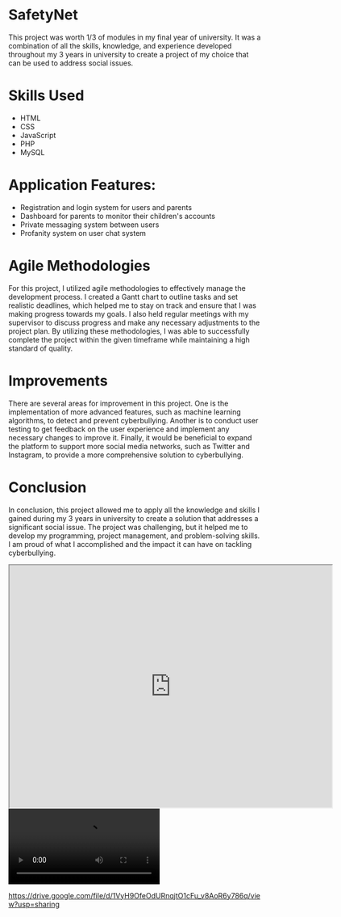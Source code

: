 # SafetyNet

This project was worth 1/3 of modules in my final year of university. It was a combination of all the skills, knowledge, and experience developed throughout my 3 years in university to create a project of my choice that can be used to address social issues.

# Skills Used

- HTML
- CSS
- JavaScript
- PHP
- MySQL

# Application Features:
- Registration and login system for users and parents
- Dashboard for parents to monitor their children's accounts
- Private messaging system between users
- Profanity system on user chat system


# Agile Methodologies

For this project, I utilized agile methodologies to effectively manage the development process. I created a Gantt chart to outline tasks and set realistic deadlines, which helped me to stay on track and ensure that I was making progress towards my goals. I also held regular meetings with my supervisor to discuss progress and make any necessary adjustments to the project plan. By utilizing these methodologies, I was able to successfully complete the project within the given timeframe while maintaining a high standard of quality.


# Improvements
There are several areas for improvement in this project. One is the implementation of more advanced features, such as machine learning algorithms, to detect and prevent cyberbullying. Another is to conduct user testing to get feedback on the user experience and implement any necessary changes to improve it. Finally, it would be beneficial to expand the platform to support more social media networks, such as Twitter and Instagram, to provide a more comprehensive solution to cyberbullying.

# Conclusion
In conclusion, this project allowed me to apply all the knowledge and skills I gained during my 3 years in university to create a solution that addresses a significant social issue. The project was challenging, but it helped me to develop my programming, project management, and problem-solving skills. I am proud of what I accomplished and the impact it can have on tackling cyberbullying.

<iframe src="https://drive.google.com/file/d/1VyH9OfeOdURnqjtO1cFu_v8AoR6y786q/preview" width="640" height="480" allow="autoplay"></iframe>

<video>
  <source src="https://drive.google.com/file/d/1VyH9OfeOdURnqjtO1cFu_v8AoR6y786q/view?usp=sharing" type="video/mp4">
</video>



https://drive.google.com/file/d/1VyH9OfeOdURnqjtO1cFu_v8AoR6y786q/view?usp=sharing
